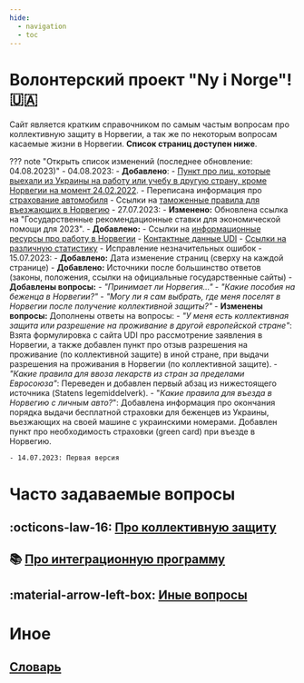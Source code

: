 ```yaml
---
hide:
  - navigation
  - toc
---
```


# **Волонтерский проект "Ny i Norge"!** 🇺🇦  

Сайт является кратким справочником по самым частым вопросам про коллективную защиту в Норвегии, а так же по некоторым вопросам касаемые жизни в Норвегии. 
**Список страниц доступен ниже**.

??? note "Открыть список изменений (последнее обновление: 04.08.2023)"
    - 04.08.2023:
        - **Добавлено**: 
            - [Пункт про лиц, которые выехали из Украины на работу или учебу в другую страну, кроме Норвегии на момент 24.02.2022](collective-protection.md/#5).
            - Переписана информация про [страхование автомобиля](collective-protection.md/#11)
            - Ссылки на [таможенные правила для въезжающих в Норвегию](collective-protection.md/#16)
    - 27.07.2023:
        - **Изменено:** Обновлена ссылка на "Государственные рекомендационные ставки для экономической помощи для 2023".
        - **Добавлено:**
            - Ссылки на [информационные ресурсы про работу в Норвегии](mode-of-life.md)
            - [Контактные данные UDI](collective-protection.md/#4) 
            - [Ссылки на различную статистику](mode-of-life.md/#6)
        - Исправление незначительных ошибок
    - 15.07.2023:
        - **Добавлено:** Дата изменение страниц (сверху на каждой странице)
        - **Добавлено:** Источники после большинство ответов (законы, положения, ссылки на официальные государственные сайты)
        - **Добавлены вопросы:** 
            - *"Принимает ли Норвегия..."*
            - *"Какие пособия на беженца в Норвегии?"*
            - *"Могу ли я сам выбрать, где меня поселят в Норвегии после получение коллективной защиты?"*
        - **Изменены вопросы:** Дополнены ответы на вопросы:
            - *"У меня есть коллективная защита или разрешение на проживание в другой европейской стране"*: Взята формулировка с сайта UDI про рассмотрение заявления в Норвегии, а также добавлен пункт про отзыв разрешения на проживание (по коллективной защите) в иной стране, при выдачи разрешения на проживания в Норвегии (по коллективной защите).
            - *"Какие правила для ввоза лекарств из стран за пределами Евросоюза"*: Переведен и добавлен первый абзац из нижестоящего источника (Statens legemiddelverk).
            - "*Какие правила для въезда в Норвегию с личным авто?*": Добавлена информация про окончания порядка выдачи бесплатной страховки для беженцев из Украины, вьезжающих на своей машине с украинскими номерами. Добавлен пункт про необходимость страховки (green card) при въезде в Норвегию.
        
    - 14.07.2023: Первая версия
      

# Часто задаваемые вопросы
## :octicons-law-16: [Про коллективную защиту](collective-protection.md)

## :books: [Про интеграционную программу](introduction-programme.md)

## :material-arrow-left-box: [Иные вопросы](mode-of-life.md)

# Иное
## [Словарь](dictionary.md)



    
